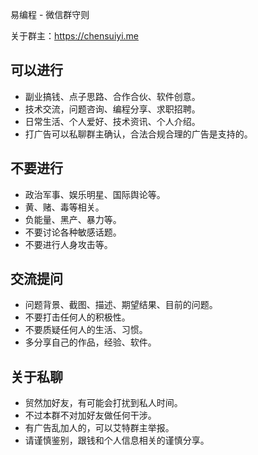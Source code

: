易编程 - 微信群守则

关于群主：https://chensuiyi.me

## 可以进行

-   副业搞钱、点子思路、合作合伙、软件创意。
-   技术交流，问题咨询、编程分享、求职招聘。
-   日常生活、个人爱好、技术资讯、个人介绍。
-   打广告可以私聊群主确认，合法合规合理的广告是支持的。

## 不要进行

-   政治军事、娱乐明星、国际舆论等。
-   黄、赌、毒等相关。
-   负能量、黑产、暴力等。
-   不要讨论各种敏感话题。
-   不要进行人身攻击等。

## 交流提问

-   问题背景、截图、描述、期望结果、目前的问题。
-   不要打击任何人的积极性。
-   不要质疑任何人的生活、习惯。
-   多分享自己的作品，经验、软件。

## 关于私聊

-   贸然加好友，有可能会打扰到私人时间。
-   不过本群不对加好友做任何干涉。
-   有广告乱加人的，可以艾特群主举报。
-   请谨慎鉴别，跟钱和个人信息相关的谨慎分享。
